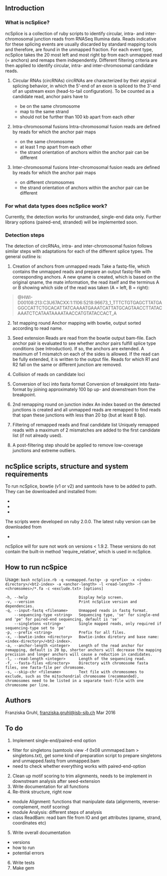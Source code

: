 ## Introduction


### What is ncSplice?
ncSplice is a collection of ruby scripts to identify circular, intra- and inter-chromosomal junction reads from RNASeq Illumina data. Reads indicative for these splicing events are usually discarded by standard mapping tools and therefore, are found in the unmapped fraction. For each event type, ncSplice takes the 20 most left and most right bp from each unmapped read (= anchors) and remaps them independently. Different filtering criteria are then applied to identify circular, intra- and inter-chromosomal candidate reads.

1. Circular RNAs (circRNAs)
circRNAs are characterized by their atypical splicing behavior, in which the 5’-end of an exon is spliced to the 3’-end of an upstream exon (head-to-tail configuration). To be counted as a candidate read, anchor pairs have to 
	- be on the same chromosome
	- map to the same strand
	- should not be further than 100 kb apart from each other

2. Intra-chromosomal fusions
Intra-chromosomal fusion reads are defined by reads for which the anchor pair maps
	- on the same chromosome
	- at least 1 mp apart from each other
 	- the strand orientation of anchors within the anchor pair can be different

3. Inter-chromosomal fusions
Inter-chromosomal fusion reads are defined by reads for which the anchor pair maps 
	- on different chromosomes
	- the strand orientation of anchors within the anchor pair can be different

### For what data types does ncSplice work?
Currently, the detection works for unstranded, single-end data only. Further library options (paired-end, stranded) will be implemented soon.


### Detection steps
The detection of circRNAs, intra- and inter-chromosomal fusion follows similar steps with adaptations for each of the different splice types. The general outline is:

1. Creation of anchors from unmapped reads
Take a fastq-file, which contains the unmapped reads and prepare an output fastq-file with corresponding anchors. A new qname is created, which is based on the original qname, the mate information, the read itself and the terminus A or B showing which side of the read was taken (A = left, B = right): 

> @HWI-D00108:213:C3U67ACXX:1:1106:5218:96673_1_TTTCTGTGAGCTTATGAGGCCATTCTGCACATTATCAAAATGAAATCATTATGCAGTAACCTTATACAAATCTCATAATAAAATAACCATGTATACCACT_A

2. 1st mapping round
Anchor mapping with bowtie, output sorted according to read name.

3. Seed extension
Reads are read from the bowtie output bam-file. Each anchor pair is evaluated to see whether anchor pairs fulfill splice type conditions (see Introduction). If so, the anchors are extended. A maximum of 1 mismatch on each of the sides is allowed. If the read can be fully extended, it is written to the output file. Reads for which R1 and R2 fall on the same or different junction are removed.

4. Collision of reads on candidate loci

5. Conversion of loci into fasta format
Conversion of breakpoint into fasta-format by joining approximately 100 bp up- and downstream from the breakpoint.

6. 2nd remapping round on junction index
An index based on the detected junctions is created and all unmapped reads are remapped to find reads that span these junctions with less than 20 bp (but at least 8 bp).

7. Filtering of remapped reads and final candidate list
Uniquely remapped reads with a maximum of 2 mismatches are added to the first candidate list (if not already used).

8. A post-filtering step should be applied to remove low-coverage junctions and extreme outliers.



## ncSplice scripts, structure and system requirements

To run ncSplice, bowtie (v1 or v2) and samtools have to be added to path. They can be downloaded and installed from:

  - [bowtie1]: 	http://bowtie-bio.sourceforge.net/index.shtml
  - [bowtie2]: 	http://bowtie-bio.sourceforge.net/bowtie2/index.shtml
  - [samtools]: http://samtools.sourceforge.net/

The scripts were developed on ruby 2.0.0. The latest ruby version can be downloaded from

  - [ruby]:			https://www.ruby-lang.org/en/

ncSplice will for sure not work on versions < 1.9.2. These versions do not contain the built-in method 'require_relative', which is used in ncSplice.


## How to run ncSpice

Usage: 
```bash ncSplice.rb -q <unmapped.fastq> -p <prefix> -x <index-directory>/<bt2-index> -a <anchor-length> -l <read-length> -f <chromsomes>/*.fa -c <exclude.txt> [options]```

    -h, --help                       Display help screen.
    -v, --version                    Print ncSplice version and dependencies.
    -q, --input-fastq <filename>     Unmapped reads in fastq format.
        --sequencing-type <string>   Sequencing type, 'se' for single-end and 'pe' for paired-end sequencing, default is 'se'
        --singletons <string>        Single mapped reads, only required if sequencing-type set to 'pe'
    -p, --prefix <string>            Prefix for all files.
    -x, --bowtie-index <directory>   Bowtie-index diretory and base name: <index-directory>/<bt2-index>.
    -a, --anchor-length <integer>    Length of the read anchor for remapping, default is 20 bp, shorter anchors will decrease the mapping precision and longer anchors will cause a reduction in candidates.
    -l, --read-length <integer>      Length of the sequencing read.
    -f, --fasta-files <directory>    Directory with chromosome fasta files, one fasta-file per chromsome.
    -s, --skip-chr <filename>        Text file with chromosomes to exclude, such as the mitochondrial chromosome (recommanded), chromosomes need to be listed in a separate text-file with one chromosome per line.

## Authors
Franziska Gruhl, franziska.gruhl@isb-sib.ch
Mar 2016

## To do

1. Implement single-end/paired-end option
  - filter for singletons (samtools view -f 0x08 unmmaped.bam > singletons.txt), get some kind of preparation script to prepare singletons and unmapped.fastq from unmapped.bam
  - need to check whether everything works with paired-end-option
2. Clean up motif scoring to trim alignments, needs to be implement in downstream analysis after seed-extension 
3. Write documentation for all functions
4. Re-think structure, right now
  - module Alignment: functions that manipulate data (alignments, reverse-complement, motif scoring)
  - module Analysis: different steps of analysis
  - class ReadBam: read bam file from IO and get attributes (qname, strand, coordinates etc)
5. Write overall documentation
  - versions
  - how to run
  - potential errors
6. Write tests
7. Make gem
